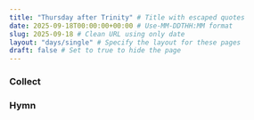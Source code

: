 ```yaml
---
title: "Thursday after Trinity" # Title with escaped quotes
date: 2025-09-18T00:00:00+00:00 # Use-MM-DDTHH:MM format
slug: 2025-09-18 # Clean URL using only date
layout: "days/single" # Specify the layout for these pages
draft: false # Set to true to hide the page
---
```


### Collect


### Hymn